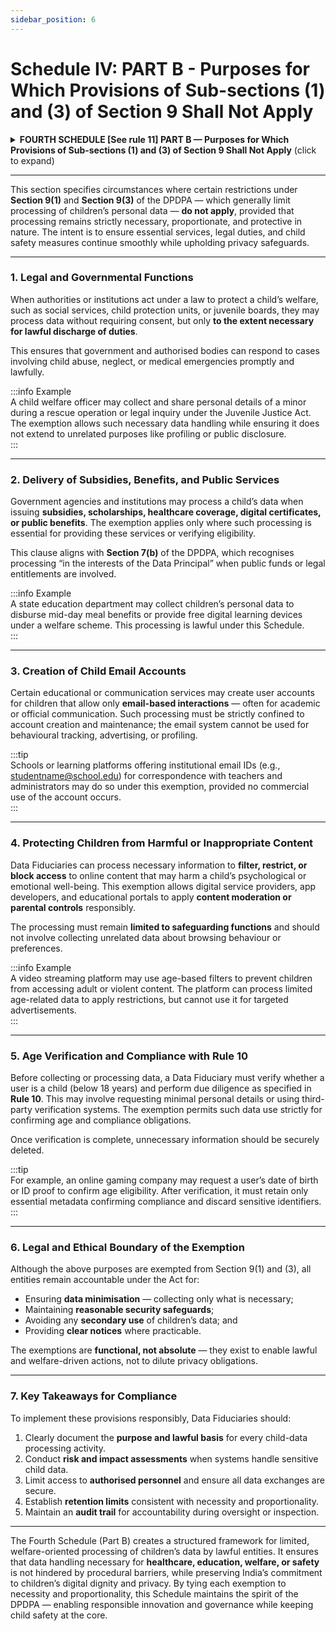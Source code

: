 ```yaml
---
sidebar_position: 6
---
```


# Schedule IV: PART B - Purposes for Which Provisions of Sub-sections (1) and (3) of Section 9 Shall Not Apply

<details>  
  <summary><strong>FOURTH SCHEDULE [See rule 11] PART B — Purposes for Which Provisions of Sub-sections (1) and (3) of Section 9 Shall Not Apply</strong> (click to expand)</summary>  

| S. No. | Purposes | Conditions |
|:--:|:--|:--|
| **1.** | For the exercise of any power, performance of any function or discharge of any duties in the interests of a child, under any law for the time being in force in India. | Processing is restricted to the extent necessary for such exercise, performance, or discharge. |
| **2.** | For the providing or issuing of any subsidy, benefit, service, certificate, licence, or permit, by whatever name called, under law or policy or using public funds, in the interests of a child, under clause (b) of section 7 of the Act. | Processing is restricted to the extent necessary for such provision or issuance. |
| **3.** | For the creation of a user account for communicating by email. | Processing is restricted to the extent necessary for creating such user account, the use of which is limited to communication by email. |
| **4.** | For ensuring that information likely to cause any detrimental effect on the well-being of a child is not accessible to her. | Processing is restricted to the extent necessary to ensure that such information is not accessible to the child. |
| **5.** | For confirmation by the Data Fiduciary that the Data Principal is not a child and observance of due diligence under rule 10. | Processing is restricted to the extent necessary for such confirmation or observance. |

**Note:** In this Schedule—  
(a) “allied healthcare professional” shall have the same meaning as assigned under the *National Commission for Allied and Healthcare Professions Act, 2021 (14 of 2021)*;  
(b) “clinical establishment” includes all establishments and places—  
 (i) falling within the meaning of *clause (c) of section 2* of the *Clinical Establishments (Registration and Regulation) Act, 2010 (23 of 2010)*; and  
 (ii) managed by any force constituted under the *Army Act, 1950*, *Air Force Act, 1950*, or *Navy Act, 1957*;  
(c) “educational institution” includes institutions providing academic or vocational education;  
(d) “healthcare professional” shall have the meaning assigned under the *National Commission for Allied and Healthcare Professions Act, 2021*;  
(e) “health services” shall have the meaning assigned under *clause (j) of section 2* of the same Act; and  
(f) “mental health establishment” shall have the meaning assigned under the *Mental Healthcare Act, 2017 (10 of 2017)*.  

</details>  

---

This section specifies circumstances where certain restrictions under **Section 9(1)** and **Section 9(3)** of the DPDPA — which generally limit processing of children’s personal data — **do not apply**, provided that processing remains strictly necessary, proportionate, and protective in nature. The intent is to ensure essential services, legal duties, and child safety measures continue smoothly while upholding privacy safeguards.

---

### 1. Legal and Governmental Functions  

When authorities or institutions act under a law to protect a child’s welfare, such as social services, child protection units, or juvenile boards, they may process data without requiring consent, but only **to the extent necessary for lawful discharge of duties**.  

This ensures that government and authorised bodies can respond to cases involving child abuse, neglect, or medical emergencies promptly and lawfully.

:::info Example  
A child welfare officer may collect and share personal details of a minor during a rescue operation or legal inquiry under the Juvenile Justice Act. The exemption allows such necessary data handling while ensuring it does not extend to unrelated purposes like profiling or public disclosure.  
:::

---

### 2. Delivery of Subsidies, Benefits, and Public Services  

Government agencies and institutions may process a child’s data when issuing **subsidies, scholarships, healthcare coverage, digital certificates, or public benefits**. The exemption applies only where such processing is essential for providing these services or verifying eligibility.

This clause aligns with **Section 7(b)** of the DPDPA, which recognises processing “in the interests of the Data Principal” when public funds or legal entitlements are involved.

:::info Example  
A state education department may collect children’s personal data to disburse mid-day meal benefits or provide free digital learning devices under a welfare scheme. This processing is lawful under this Schedule.  
:::

---

### 3. Creation of Child Email Accounts  

Certain educational or communication services may create user accounts for children that allow only **email-based interactions** — often for academic or official communication. Such processing must be strictly confined to account creation and maintenance; the email system cannot be used for behavioural tracking, advertising, or profiling.

:::tip  
Schools or learning platforms offering institutional email IDs (e.g., studentname@school.edu) for correspondence with teachers and administrators may do so under this exemption, provided no commercial use of the account occurs.  
:::

---

### 4. Protecting Children from Harmful or Inappropriate Content  

Data Fiduciaries can process necessary information to **filter, restrict, or block access** to online content that may harm a child’s psychological or emotional well-being. This exemption allows digital service providers, app developers, and educational portals to apply **content moderation or parental controls** responsibly.

The processing must remain **limited to safeguarding functions** and should not involve collecting unrelated data about browsing behaviour or preferences.

:::info Example  
A video streaming platform may use age-based filters to prevent children from accessing adult or violent content. The platform can process limited age-related data to apply restrictions, but cannot use it for targeted advertisements.  
:::

---

### 5. Age Verification and Compliance with Rule 10  

Before collecting or processing data, a Data Fiduciary must verify whether a user is a child (below 18 years) and perform due diligence as specified in **Rule 10**. This may involve requesting minimal personal details or using third-party verification systems. The exemption permits such data use strictly for confirming age and compliance obligations.

Once verification is complete, unnecessary information should be securely deleted.

:::tip  
For example, an online gaming company may request a user’s date of birth or ID proof to confirm age eligibility. After verification, it must retain only essential metadata confirming compliance and discard sensitive identifiers.  
:::

---

### 6. Legal and Ethical Boundary of the Exemption  

Although the above purposes are exempted from Section 9(1) and (3), all entities remain accountable under the Act for:  
- Ensuring **data minimisation** — collecting only what is necessary;  
- Maintaining **reasonable security safeguards**;  
- Avoiding any **secondary use** of children’s data; and  
- Providing **clear notices** where practicable.  

The exemptions are **functional, not absolute** — they exist to enable lawful and welfare-driven actions, not to dilute privacy obligations.

---

### 7. Key Takeaways for Compliance  

To implement these provisions responsibly, Data Fiduciaries should:  
1. Clearly document the **purpose and lawful basis** for every child-data processing activity.  
2. Conduct **risk and impact assessments** when systems handle sensitive child data.  
3. Limit access to **authorised personnel** and ensure all data exchanges are secure.  
4. Establish **retention limits** consistent with necessity and proportionality.  
5. Maintain an **audit trail** for accountability during oversight or inspection.  

---
The Fourth Schedule (Part B) creates a structured framework for limited, welfare-oriented processing of children’s data by lawful entities. It ensures that data handling necessary for **healthcare, education, welfare, or safety** is not hindered by procedural barriers, while preserving India’s commitment to children’s digital dignity and privacy. By tying each exemption to necessity and proportionality, this Schedule maintains the spirit of the DPDPA — enabling responsible innovation and governance while keeping child safety at the core.  
